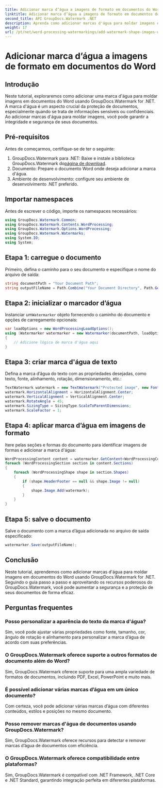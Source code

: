 ```yaml
---
title: Adicionar marca d’água a imagens de formato em documentos do Word
linktitle: Adicionar marca d’água a imagens de formato em documentos do Word
second_title: API GroupDocs.Watermark .NET
description: Aprenda como adicionar marcas d'água para moldar imagens em documentos do Word usando GroupDocs.Watermark for .NET. Aumente a segurança dos documentos com este tutorial.
weight: 17
url: /pt/net/word-processing-watermarkings/add-watermark-shape-images-word-docs/
---
```


# Adicionar marca d’água a imagens de formato em documentos do Word

## Introdução
Neste tutorial, exploraremos como adicionar uma marca d'água para moldar imagens em documentos do Word usando GroupDocs.Watermark for .NET. A marca d'água é um aspecto crucial da proteção de documentos, especialmente quando se trata de informações sensíveis ou confidenciais. Ao adicionar marcas d'água para moldar imagens, você pode garantir a integridade e segurança de seus documentos.
## Pré-requisitos
Antes de começarmos, certifique-se de ter o seguinte:
1.  GroupDocs.Watermark para .NET: Baixe e instale a biblioteca GroupDocs.Watermark do[página de download](https://releases.groupdocs.com/Watermark/net/).
2. Documento: Prepare o documento Word onde deseja adicionar a marca d'água.
3. Ambiente de desenvolvimento: configure seu ambiente de desenvolvimento .NET preferido.
## Importar namespaces
Antes de escrever o código, importe os namespaces necessários:
```csharp
using GroupDocs.Watermark.Common;
using GroupDocs.Watermark.Contents.WordProcessing;
using GroupDocs.Watermark.Options.WordProcessing;
using GroupDocs.Watermark.Watermarks;
using System.IO;
using System;
```
## Etapa 1: carregue o documento
Primeiro, defina o caminho para o seu documento e especifique o nome do arquivo de saída:
```csharp
string documentPath = "Your Document Path";
string outputFileName = Path.Combine("Your Document Directory", Path.GetFileName(documentPath));
```
## Etapa 2: inicializar o marcador d’água
 Instanciar um`Watermarker` objeto fornecendo o caminho do documento e opções de carregamento opcionais:
```csharp
var loadOptions = new WordProcessingLoadOptions();
using (Watermarker watermarker = new Watermarker(documentPath, loadOptions))
{
    // Adicione lógica de marca d'água aqui
}
```
## Etapa 3: criar marca d'água de texto
Defina a marca d’água do texto com as propriedades desejadas, como texto, fonte, alinhamento, rotação, dimensionamento, etc.:
```csharp
TextWatermark watermark = new TextWatermark("Protected image", new Font("Arial", 8));
watermark.HorizontalAlignment = HorizontalAlignment.Center;
watermark.VerticalAlignment = VerticalAlignment.Center;
watermark.RotateAngle = 45;
watermark.SizingType = SizingType.ScaleToParentDimensions;
watermark.ScaleFactor = 1;
```
## Etapa 4: aplicar marca d’água em imagens de formato
Itere pelas seções e formas do documento para identificar imagens de formas e adicionar a marca d'água:
```csharp
WordProcessingContent content = watermarker.GetContent<WordProcessingContent>();
foreach (WordProcessingSection section in content.Sections)
{
    foreach (WordProcessingShape shape in section.Shapes)
    {
        if (shape.HeaderFooter == null && shape.Image != null)
        {
            shape.Image.Add(watermark);
        }
    }
}
```
## Etapa 5: salve o documento
Salve o documento com a marca d’água adicionada no arquivo de saída especificado:
```csharp
watermarker.Save(outputFileName);
```

## Conclusão
Neste tutorial, aprendemos como adicionar marcas d'água para moldar imagens em documentos do Word usando GroupDocs.Watermark for .NET. Seguindo o guia passo a passo e aproveitando os recursos poderosos do GroupDocs.Watermark, você pode aumentar a segurança e a proteção de seus documentos de forma eficaz.
## Perguntas frequentes
### Posso personalizar a aparência do texto da marca d'água?
Sim, você pode ajustar várias propriedades como fonte, tamanho, cor, ângulo de rotação e alinhamento para personalizar a marca d’água de acordo com suas preferências.
### O GroupDocs.Watermark oferece suporte a outros formatos de documento além do Word?
Sim, GroupDocs.Watermark oferece suporte para uma ampla variedade de formatos de documentos, incluindo PDF, Excel, PowerPoint e muito mais.
### É possível adicionar várias marcas d’água em um único documento?
Com certeza, você pode adicionar várias marcas d’água com diferentes conteúdos, estilos e posições no mesmo documento.
### Posso remover marcas d'água de documentos usando GroupDocs.Watermark?
Sim, GroupDocs.Watermark oferece recursos para detectar e remover marcas d’água de documentos com eficiência.
### O GroupDocs.Watermark oferece compatibilidade entre plataformas?
Sim, GroupDocs.Watermark é compatível com .NET Framework, .NET Core e .NET Standard, garantindo integração perfeita em diferentes plataformas.